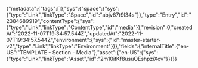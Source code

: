 {"metadata":{"tags":[]},"sys":{"space":{"sys":{"type":"Link","linkType":"Space","id":"abjv67t9l34s"}},"type":"Entry","id":"2384689919","contentType":{"sys":{"type":"Link","linkType":"ContentType","id":"media"}},"revision":0,"createdAt":"2022-11-07T19:34:57.544Z","updatedAt":"2022-11-07T19:34:57.544Z","environment":{"sys":{"id":"master-starter-v2","type":"Link","linkType":"Environment"}}},"fields":{"internalTitle":{"en-US":"TEMPLATE - Section - Media"},"asset":{"en-US":{"sys":{"type":"Link","linkType":"Asset","id":"2m10itKf8usuOEshpziXov"}}}}}